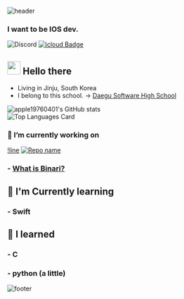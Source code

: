 ![header](https://capsule-render.vercel.app/api?type=rounded&color=timeGradient&height=300&section=header&text=apple19760401&fontSize=90&fontColor=FFFFFF&animation=fadeIn)
### I want to be IOS dev. 

![Discord](https://img.shields.io/badge/apple19760401%232421-Discord?logo=discord&style=flat-square&color=7289DA&logoColor=white)
[![icloud Badge](https://img.shields.io/badge/bs2740@icloud.com-d14836?style=flat-square&logo=icloud&logoColor=white&color=blue&link=mailto:bs2740@icloud.com)](mailto:bs2740@icloud.com)
<!--
**apple19760401/apple19760401** is a ✨ _special_ ✨ repository because its `README.md` (this file) appears on your GitHub profile.

Here are some ideas to get you started:

- 🔭 I’m currently working on ...
- 🌱 I’m currently learning ...
- 👯 I’m looking to collaborate on ...
- 🤔 I’m looking for help with ...
- 💬 Ask me about ...
- 📫 How to reach me: ...
- 😄 Pronouns: ...
- ⚡ Fun fact: ...
-->
## <img src="https://raw.githubusercontent.com/MartinHeinz/MartinHeinz/master/wave.gif" width="30px"> Hello there
- Living in Jinju, South Korea
- I belong to this school. -> [Daegu Software High School](https://ko.wikipedia.org/wiki/%EB%8C%80%EA%B5%AC%EC%86%8C%ED%94%84%ED%8A%B8%EC%9B%A8%EC%96%B4%EA%B3%A0%EB%93%B1%ED%95%99%EA%B5%90)

![apple19760401's GitHub stats](https://github-readme-stats.vercel.app/api?username=apple19760401&show_icons=true&count_private=true)  
![Top Languages Card](https://github-readme-stats.vercel.app/api/top-langs/?username=apple19760401)



### 🔭 I’m currently working on
[!line](https://capsule-render.vercel.app/api?type=soft&color=timeGradient&height=10)
[![Repo name](https://github-readme-stats.vercel.app/api/pin/?username=apple19760401&repo=binari-ios)](https://github.com/apple19760401/binari-ios)
### - [What is Binari?](https://web.facebook.com/%EB%B9%84%EB%82%98%EB%A6%AC-108970140963553)



## 🌱 I'm Currently learning
### - Swift



## 🔭 I learned
### - C
### - python (a little)



![footer](https://capsule-render.vercel.app/api?type=soft&color=timeGradient&height=50&section=footer)
